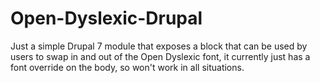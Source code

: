 # Open-Dyslexic-Drupal
Just a simple Drupal 7 module that exposes a block that can be used by users to swap in and out of the Open Dyslexic font, it currently just has a font override on the body, so won't work in all situations.
